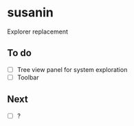 # susanin
Explorer replacement

## To do
- [ ] Tree view panel for system exploration
- [ ] Toolbar

## Next

- [ ] ?
